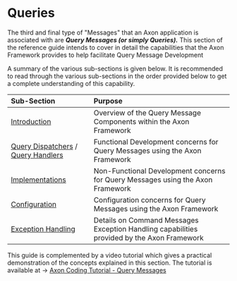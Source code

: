 # Queries

The third and final type of "Messages" that an Axon application is associated with are _**Query Messages \(or simply Queries\).**_  This section of the reference guide  intends to cover in detail the capabilities that the Axon Framework provides to help facilitate Query Message Development

A summary of the various sub-sections is given below. It is recommended to read through the various sub-sections in the order provided below to get a complete understanding of this capability.

| Sub-Section | Purpose |
| :--- | :--- |
| [Introduction](../command-handling/introduction-tbd.md) | Overview of the  Query Message Components  within the Axon Framework |
| [Query Dispatchers](../command-handling/dispatching-commands.md) / [Query Handlers](../command-handling/command-handlers.md) | Functional Development concerns for Query Messages using the Axon Framework |
| [Implementations](query-dispatching.md) | Non-Functional Development concerns for Query Messages using the Axon Framework |
| [Configuration](configuring-query-handlers.md) | Configuration concerns for Query Messages using the Axon Framework |
| [Exception Handling](../command-handling/exception-handling.md) | Details on Command Messages Exception Handling capabilities provided by the Axon Framework |

This guide is complemented by a video tutorial which gives a practical demonstration of the concepts explained in this section. The tutorial is available at  -&gt; [Axon Coding Tutorial - Query Messages](https://www.youtube.com/watch?v=jS1vfc5EohM&feature=youtu.be)

